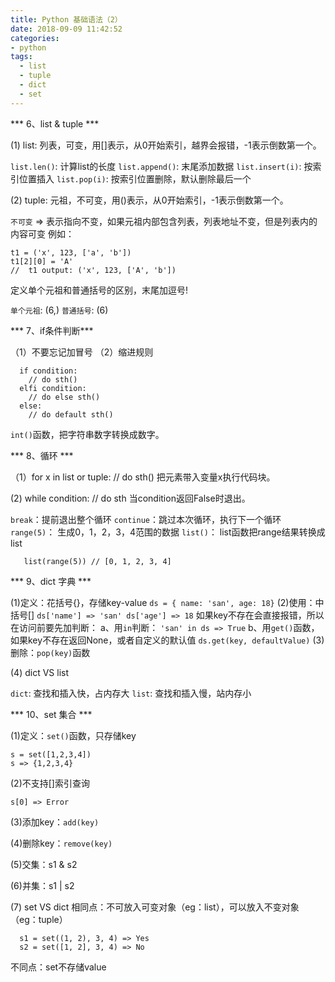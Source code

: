 ```yaml
---
title: Python 基础语法（2）
date: 2018-09-09 11:42:52
categories:
- python
tags:
  - list
  - tuple
  - dict
  - set
---
```


*** 6、list & tuple ***

(1) list: 列表，可变，用[]表示，从0开始索引，越界会报错，-1表示倒数第一个。

  `list.len()`: 计算list的长度
  `list.append()`: 末尾添加数据
  `list.insert(i)`: 按索引位置插入
  `list.pop(i)`: 按索引位置删除，默认删除最后一个

(2) tuple: 元祖，不可变，用()表示，从0开始索引，-1表示倒数第一个。

  `不可变` => 表示指向不变，如果元祖内部包含列表，列表地址不变，但是列表内的内容可变
  例如：
  ```
  t1 = ('x', 123, ['a', 'b'])
  t1[2][0] = 'A'
  //  t1 output: ('x', 123, ['A', 'b'])
  ```

  定义单个元祖和普通括号的区别，末尾加逗号!

  `单个元祖`: (6,)
  `普通括号`: (6)
<!--more-->
*** 7、if条件判断***

  （1）不要忘记加冒号
  （2）缩进规则

  ```
    if condition:
      // do sth()
    elfi condition:
      // do else sth()
    else:
      // do default sth()
  ```

  `int()`函数，把字符串数字转换成数字。

*** 8、循环 ***

（1）for x in list or tuple:
        // do sth()
    把元素带入变量x执行代码块。

 (2) while condition:
        // do sth
    当condition返回False时退出。

 `break`：提前退出整个循环
 `continue`：跳过本次循环，执行下一个循环
 `range(5)`： 生成0，1，2，3，4范围的数据
 `list()`： list函数把range结果转换成list
 ```
    list(range(5)) // [0, 1, 2, 3, 4]
 ```

 *** 9、dict 字典 ***

  (1)定义：花括号{}，存储key-value
    ```
    ds = { name: 'san', age: 18}
    ```
  (2)使用：中括号[]
    ```
    ds['name'] => 'san'
    ds['age'] => 18
    ```
    如果key不存在会直接报错，所以在访问前要先加判断：
    a、用`in`判断：
    ```
    'san' in ds => True
    ```
    b、用`get()`函数，如果key不存在返回None，或者自定义的默认值
    ```
    ds.get(key, defaultValue)
    ```
  (3)删除：`pop(key)`函数

  (4) dict VS list

  `dict`: 查找和插入快，占内存大
  `list`: 查找和插入慢，站内存小

*** 10、set 集合 ***

  (1)定义：`set()`函数，只存储key
  ```
  s = set([1,2,3,4])
  s => {1,2,3,4}
  ```
  (2)不支持[]索引查询
  ```
  s[0] => Error
  ```
  (3)添加key：`add(key)`

  (4)删除key：`remove(key)`

  (5)交集：s1 & s2

  (6)并集：s1 | s2

  (7) set VS dict
  相同点：不可放入可变对象（eg：list），可以放入不变对象（eg：tuple）
  ```
    s1 = set((1, 2), 3, 4) => Yes
    s2 = set([1, 2], 3, 4) => No
  ```
  不同点：set不存储value
